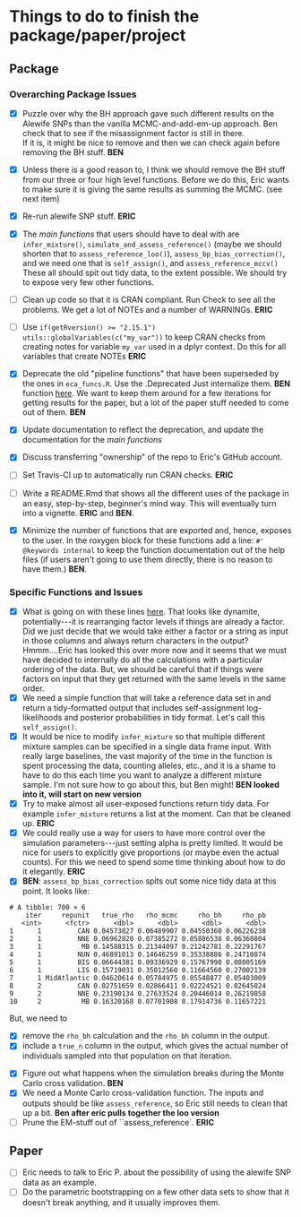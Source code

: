 # Things to do to finish the package/paper/project

## Package 

### Overarching Package Issues

- [x] Puzzle over why the BH approach gave such different results on the Alewife SNPs than the
vanilla MCMC-and-add-em-up approach.  Ben check that to see if the misassignment factor is still in there.  
If it is, it might be nice to remove and then we can check again before removing the BH stuff.  __BEN__
- [x] Unless there is a good reason to, I think we should remove the BH stuff from our three or
four high level functions.  Before we do this, Eric wants to make sure it is giving the same results as summing the MCMC. (see next item)
- [x] Re-run alewife SNP stuff.  __ERIC__
- [x] The _main functions_ that users should have to deal with are `infer_mixture()`,
`simulate_and_assess_reference()` (maybe we should shorten that to `assess_reference_loo()`), `assess_bp_bias_correction()`, and we need one that is `self_assign()`, and `assess_reference_mccv()`  These all
should spit out tidy data, to the extent possible.  We should try to expose very few other 
functions.  
- [ ] Clean up code so that it is CRAN compliant. Run Check to
see all the problems.  We get a lot of NOTEs and
a number of WARNINGs.  **ERIC**
- [ ] Use `if(getRversion() >= "2.15.1") utils::globalVariables(c("my_var"))` to
keep CRAN checks from creating notes for variable `my_var` used in a dplyr context.
Do this for all variables that create NOTEs  **ERIC**
- [x] Deprecate the old "pipeline functions" that have been superseded by the ones in `eca_funcs.R`.
Use the .Deprecated Just internalize them. __BEN__
function [here](https://stat.ethz.ch/R-manual/R-devel/library/base/html/Deprecated.html).
We want to keep them around for a few iterations for getting results
for the paper, but a lot of the paper
stuff needed to come out of them. **BEN**
- [x] Update documentation to reflect the deprecation, and update the documentation
for the _main functions_ 
- [X] Discuss transferring "ownership" of the repo to Eric's GitHub account.
- [ ] Set Travis-CI up to automatically run CRAN checks.  **ERIC** 
- [ ] Write a README.Rmd that shows all the different uses of the package in an easy, step-by-step,
beginner's mind way.  This will eventually turn into a vignette.  **ERIC** and **BEN**. 
- [x] Minimize the number of functions that are exported and, hence, exposes to the user. In
the roxygen block for these functions add a line: `#' @keywords internal` to keep the function
documentation out of the help files (if users aren't going to use them directly, there is
no reason to have them.) **BEN**.




### Specific Functions and Issues

- [x] What is going on with these lines [here](https://github.com/benmoran11/rubias/blob/64a1ba2fcaa1471fc338d37d87abe94bf0655ac6/R/data_conversion.R#L385-L387).  That looks
like dynamite, potentially---it is rearranging factor levels if things are already a factor.  Did we just decide that we
would take either a factor or a string as input in those columns and always return characters in the output?  Hmmm....Eric has
looked this over more now and it seems that we must have decided to internally do all the calculations with a particular ordering
of the data.  But, we should be careful that if things were factors on input that they get returned with the same levels in the same
order.  
- [X] We need a simple function that will take a reference data set in and return a tidy-formatted
output that includes self-assignment log-likelihoods and posterior probabilities in tidy format. Let's
call this `self_assign()`.
- [x] It would be nice to modify `infer_mixture` so that multiple different mixture samples can
be specified in a single data frame input.  With really large baselines, the vast majority of the
time in the function is spent processing the data, counting alleles, etc., and it is a shame to have
to do this each time you want to analyze a different mixture sample.  I'm not sure how to go about this, but Ben might!  __BEN looked into it, will start on new version__
- [x] Try to make almost all user-exposed functions return tidy data.  For example `infer_mixture`
returns a list at the moment.  Can that be cleaned up.  __ERIC__
- [x] We could really use a way for users to have more control over the simulation parameters---just
setting alpha is pretty limited.  It would be nice for users to explicitly give proportions (or maybe 
even the actual counts).  For this we need to spend some time thinking about how to do it elegantly.  __ERIC__
- [x] __BEN__:  `assess_bp_bias_correction` spits out some nice tidy data at this point.  It looks like:
```
# A tibble: 700 × 6
    iter     repunit   true_rho   rho_mcmc     rho_bh     rho_pb
   <int>      <fctr>      <dbl>      <dbl>      <dbl>      <dbl>
1      1         CAN 0.04573827 0.06489907 0.04550360 0.06226238
2      1         NNE 0.06962820 0.07385272 0.05886538 0.06360804
3      1          MB 0.14588315 0.21344097 0.21242781 0.22291767
4      1         NUN 0.46891013 0.14646259 0.35338886 0.24710874
5      1         BIS 0.06644381 0.09336929 0.15767998 0.08005169
6      1         LIS 0.15719031 0.35012560 0.11664560 0.27002139
7      1 MidAtlantic 0.04620614 0.05784975 0.05548877 0.05403009
8      2         CAN 0.02751659 0.02866411 0.02224521 0.02645824
9      2         NNE 0.23190134 0.27633524 0.20446014 0.26219858
10     2          MB 0.16320168 0.07701908 0.17914736 0.11657221
```
But, we need to 
  + [x] remove the `rho_bh` calculation and the `rho_bh` column in the output.
  + [x] include a `true_n` column in the output, which gives the
    actual number of individuals sampled into that population on that iteration.

- [x] Figure out what happens when the simulation breaks during the Monte Carlo cross validation.  __BEN__
- [x] We need a Monte Carlo cross-validation function.  The inputs and outputs should be like `assess_reference`, so Eric still needs to clean that up a bit.  __Ben after  eric pulls together the loo version__
- [ ] Prune the EM-stuff out of ``assess_reference`.   __ERIC__

## Paper

- [ ]  Eric needs to talk to Eric P. about the possibility of using the 
alewife SNP data as an example.
- [ ] Do the parametric bootstrapping on a few other data sets to show that
it doesn't break anything, and it usually improves them.
